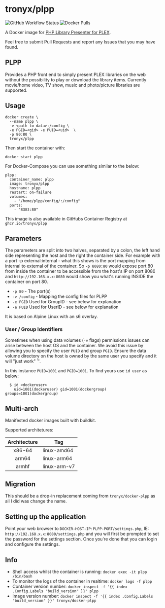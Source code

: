 # tronyx/plpp

![GitHub Workflow Status](https://img.shields.io/github/workflow/status/tronyx/docker-plpp/Build%20Container)
![Docker Pulls](https://img.shields.io/docker/pulls/tronyx/plpp)

A Docker image for [PHP Library Presenter for PLEX](https://github.com/Tensai75/plpp).

Feel free to submit Pull Requests and report any Issues that you may have found.

## PLPP

Provides a PHP front end to simply present PLEX libraries on the web without the possibility to play or download the library items. Currently movie/home video, TV show, music and photo/picture libraries are supported.

## Usage

```
docker create \
  --name plpp \
  -v <path to data>:/config \
  -e PGID=<gid> -e PUID=<uid>  \
  -p 80:80 \
  tronyx/plpp
```

Then start the container with:

```
docker start plpp
```

For Docker-Compose you can use something similar to the below:

```
plpp:
  container_name: plpp
  image: tronyx/plpp
  hostname: plpp
  restart: on-failure
  volumes:
    - "/home/plpp/config/:/config"
  ports:
    - "8383:80"
```

This image is also available in GitHubs Container Registry at `ghcr.io/tronyx/plpp`

## Parameters

The parameters are split into two halves, separated by a colon, the left hand side representing the host and the right the container side. For example with a port -p external:internal - what this shows is the port mapping from internal to external of the container. So `-p 8080:80` would expose port 80 from inside the container to be accessible from the host's IP on port 8080 and `http://192.168.x.x:8080` would show you what's running INSIDE the container on port 80.

* `-p 80` - The port(s)
* `-v /config` - Mapping the config files for PLPP
* `-e PGID` Used for GroupID - see below for explanation
* `-e PUID` Used for UserID - see below for explanation

It is based on Alpine Linux with an s6 overlay.

### User / Group Identifiers

Sometimes when using data volumes (`-v` flags) permissions issues can arise between the host OS and the container. We avoid this issue by allowing you to specify the user `PUID` and group `PGID`. Ensure the data volume directory on the host is owned by the same user you specify and it will "just work" ™.

In this instance `PUID=1001` and `PGID=1001`. To find yours use `id user` as below:

```
  $ id <dockeruser>
    uid=1001(dockeruser) gid=1001(dockergroup) groups=1001(dockergroup)
```

## Multi-arch

Manifested docker images built with buildkit.

Supported architetures:

| Architecture | Tag |
| :----: | --- |
| x86-64 | linux-amd64 |
| arm64 | linux-arm64 |
| armhf | linux-arm-v7 |

## Migration

This should be a drop-in replacement coming from `tronyx/docker-plpp` as all I did was change the name.

## Setting up the application

Point your web browser to `DOCKER-HOST-IP:PLPP-PORT/settings.php`, IE: `http://192.168.x.x:8080/settings.php` and you will first be prompted to set the password for the settings section. Once you're done that you can login and configure the settings.

## Info

* Shell access whilst the container is running: `docker exec -it plpp /bin/bash`
* To monitor the logs of the container in realtime: `docker logs -f plpp`
* Container version number: `docker inspect -f '{{ index .Config.Labels "build_version" }}' plpp`
* Image version number: `docker inspect -f '{{ index .Config.Labels "build_version" }}' tronyx/docker-plpp`